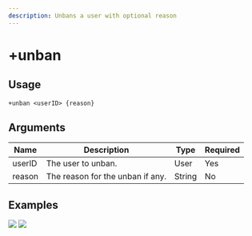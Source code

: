 ```yaml
---
description: Unbans a user with optional reason
---
```


# +unban

## Usage

```
+unban <userID> {reason}
```

## Arguments

| Name   | Description                      | Type   | Required |
| ------ | -------------------------------- | ------ | -------- |
| userID | The user to unban.               | User   | Yes      |
| reason | The reason for the unban if any. | String | No       |

## Examples

![](https://tawk.link/60e18ecd649e0a0a5cca7167/kb/attachments/8hbd36TlHX.jpg) ![](https://tawk.link/60e18ecd649e0a0a5cca7167/kb/attachments/pfK566-kcs.jpg)
